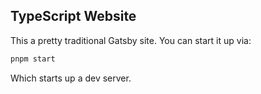 ## TypeScript Website

This a pretty traditional Gatsby site. You can start it up via:

```sh
pnpm start
```

Which starts up a dev server.
